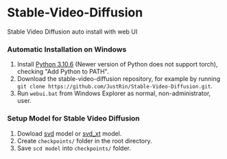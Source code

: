 # Stable-Video-Diffusion
Stable Video Diffusion auto install with web UI

### Automatic Installation on Windows
1. Install [Python 3.10.6](https://www.python.org/downloads/release/python-3106/) (Newer version of Python does not support torch), checking "Add Python to PATH".
2. Download the stable-video-diffusion repository, for example by running `git clone https://github.com/JustRin/Stable-Video-Diffusion.git`.
3. Run `webui.bat` from Windows Explorer as normal, non-administrator, user.

### Setup Model for Stable Video Diffusion
1. Dowload [svd](https://huggingface.co/stabilityai/stable-video-diffusion-img2vid/resolve/main/svd.safetensors?download=true) model or [svd_xt](https://huggingface.co/stabilityai/stable-video-diffusion-img2vid-xt/resolve/main/svd_xt.safetensors?download=true) model.
2. Сreate `checkpoints/` folder in the root directory.
3. Save `scd model` into `checkpoints/` folder.
